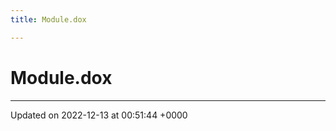 ```yaml
---
title: Module.dox

---
```


# Module.dox








-------------------------------

Updated on 2022-12-13 at 00:51:44 +0000

